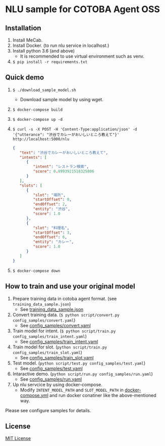 # NLU sample for COTOBA Agent OSS

## Installation

1. Install MeCab.
1. Install Docker. (to run nlu service in localhost.)
1. Install python 3.6 (and above)
   - It is recommended to use virtual environment such as venv.
1. `$ pip install -r requirements.txt`

## Quick demo

1. `$ ./download_sample_model.sh`
   - Download sample model by using wget.
1. `$ docker-compose build`
1. `$ docker-compose up -d`
1. `$ curl -s -X POST -H 'Content-Type:application/json' -d '{"utterance": "渋谷でカレーがおいしいところ教えて"}' http://localhost:5000/nlu`

   ```json
   {
      "text": "渋谷でカレーがおいしいところ教えて",
      "intents": [
         {
            "intent": "レストラン検索",
            "score": 0.9993921518325806
         }
      ],
      "slots": [
         {
            "slot": "場所",
            "startOffset": 0,
            "endOffset": 2,
            "entity": "渋谷",
            "score": 1.0
         },
         {
            "slot": "料理名",
            "startOffset": 3,
            "endOffset": 6,
            "entity": "カレー",
            "score": 1.0
         }
      ]
   }
   ```

1. `$ docker-compose down`

## How to train and use your original model

1. Prepare training data in cotoba agent format. (see `training_data_sample.json`)
   - See [training_data_sample.json](training_data_sample.json)
1. Convert training data. (`$ python script/convert.py config_samples/convert.yaml`)
   - See [config_samples/convert.yaml](config_samples/convert.yaml)
1. Train model for intent. (`$ python script/train.py config_samples/train_intent.yaml`)
   - See [config_samples/train_intent.yaml](config_samples/train_intent.yaml)
1. Train model for slot. (`python script/train.py config_samples/train_slot.yaml`)
   - See [config_samples/train_slot.yaml](config_samples/train_slot.yaml)
1. Test model. (`python script/test.py config_samples/test.yaml`)
   - See [config_samples/test.yaml](config_samples/test.yaml)
1. Intaractive demo. (`python script/run.py config_samples/run.yaml`)
   - See [config_samples/run.yaml](config_samples/run.yaml)
1. Up nlu servcice by using docker-compose.
   - Modify `INTENT_MODEL_PATH` and `SLOT_MODEL_PATH` in [docker-compose.yml](docker-compose.yml) and run docker conatiner like the above-mentioned way.

Please see configure samples for details.

## License

[MIT License](LICENSE)
